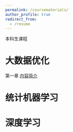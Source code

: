 ```yaml
---
permalink: /coursematerials/
author_profile: true
redirect_from:
  - /resume
---
```

本科生课程

大数据优化
======
第一章  [内容简介](https://github.com/zhenhuapeng/zhenhuapeng.github.io/blob/master/files/%E5%A4%A7%E6%95%B0%E6%8D%AE%E4%BC%98%E5%8C%961%EF%BC%9A%E7%AE%80%E4%BB%8B.pdf)

统计机器学习
======

深度学习
======
